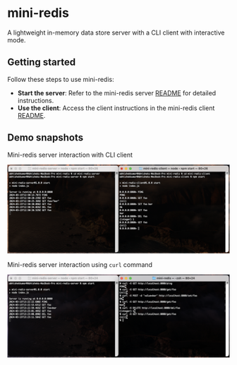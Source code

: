 # mini-redis

A lightweight in-memory data store server with a CLI client with interactive mode.

## Getting started

Follow these steps to use mini-redis:

- **Start the server**: Refer to the mini-redis server [README](./mini-redis-server/README.md) for detailed instructions.
- **Use the client**: Access the client instructions in the mini-redis client [README](./mini-redis-client/README.md).

## Demo snapshots

Mini-redis server interaction with CLI client

![mini-redis server interaction with client](./demo/mini-redis-client-server.png)

Mini-redis server interaction using `curl` command

![mini-redis server interaction using curl](./demo/mini-redis-curl-server.png)
